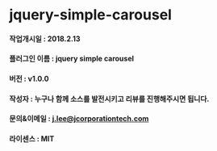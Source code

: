 # jquery-simple-carousel

#### 작업개시일 : 2018.2.13
#### 플러그인 이름 : jquery simple carousel
#### 버전 : v1.0.0
#### 작성자 : 누구나 함께 소스를 발전시키고 리뷰를 진행해주시면 됩니다.
#### 문의&이메일 : j.lee@jcorporationtech.com
#### 라이센스 : MIT